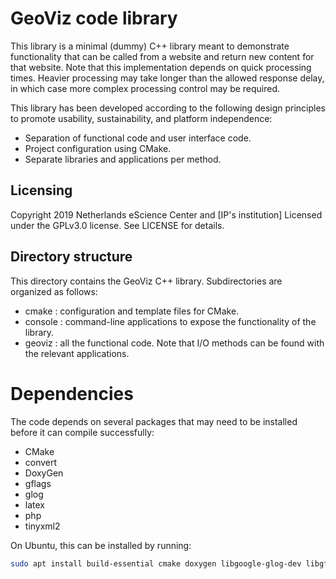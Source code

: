 # GeoViz code library

This library is a minimal (dummy) C++ library meant to demonstrate functionality that can be called from a website and return new content for that website.
Note that this implementation depends on quick processing times. Heavier processing may take longer than the allowed response delay, in which case more complex processing control may be required.

This library has been developed according to the following design principles to promote usability, sustainability, and platform independence:

- Separation of functional code and user interface code.
- Project configuration using CMake.
- Separate libraries and applications per method.

## Licensing

Copyright 2019 Netherlands eScience Center and [IP's institution]
Licensed under the GPLv3.0 license. See LICENSE for details.

## Directory structure

This directory contains the GeoViz C++ library.
Subdirectories are organized as follows:

- cmake : configuration and template files for CMake.
- console : command-line applications to expose the functionality of the library.
- geoviz : all the functional code. Note that I/O methods can be found with the relevant applications.

# Dependencies

The code depends on several packages that may need to be installed before it can compile successfully:
- CMake
- convert
- DoxyGen
- gflags
- glog
- latex
- php
- tinyxml2

On Ubuntu, this can be installed by running:

```sh
sudo apt install build-essential cmake doxygen libgoogle-glog-dev libgflags-dev imagemagick-6.q16 texlive-xetex php7.2-cli libtinyxml2-dev
```

